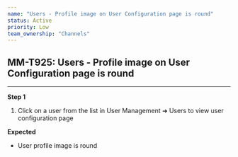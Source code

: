 ```yaml
---
name: "Users - Profile image on User Configuration page is round"
status: Active
priority: Low
team_ownership: "Channels"
---
```


## MM-T925: Users - Profile image on User Configuration page is round

---

**Step 1**

1. Click on a user from the list in User Management ➜ Users to view user configuration page

**Expected**

- User profile image is round
